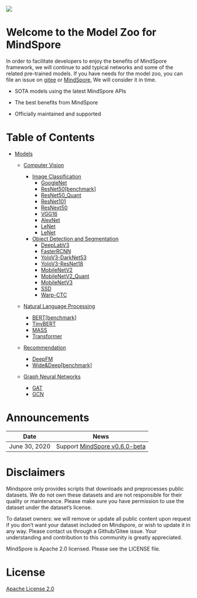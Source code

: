 ![](https://www.mindspore.cn/static/img/logo.a3e472c9.png)


# Welcome to the Model Zoo for MindSpore

In order to facilitate developers to enjoy the benefits of MindSpore framework, we will continue to add typical networks and some of the related pre-trained models. If you have needs for the model zoo, you can file an issue on [gitee](https://gitee.com/mindspore/mindspore/issues) or [MindSpore](https://bbs.huaweicloud.com/forum/forum-1076-1.html), We will consider it in time.

- SOTA models using the latest MindSpore APIs

- The  best benefits from MindSpore

- Officially maintained and supported

 
 
# Table of Contents

- [Models](#models)
    - [Computer Vision](#computer-vision)
        - [Image Classification](#image-classification)
            - [GoogleNet](https://gitee.com/mindspore/mindspore/tree/master/model_zoo/official/cv/googlenet/README.md)
            - [ResNet50[benchmark]](https://gitee.com/mindspore/mindspore/tree/master/model_zoo/official/cv/resnet/README.md)
            - [ResNet50_Quant](https://gitee.com/mindspore/mindspore/tree/master/model_zoo/official/cv/resnet/resnet_quant/README.md)
            - [ResNet101](https://gitee.com/mindspore/mindspore/tree/master/model_zoo/official/cv/resnet/README.md)
            - [ResNext50](https://gitee.com/mindspore/mindspore/tree/master/model_zoo/official/cv/resnext50/README.md)
            - [VGG16](https://gitee.com/mindspore/mindspore/tree/master/model_zoo/official/cv/vgg16/README.md)
            - [AlexNet](#https://gitee.com/mindspore/mindspore/tree/master/model_zoo/official/cv/alexnet/README.md)
            - [LeNet](https://gitee.com/mindspore/mindspore/tree/master/model_zoo/official/cv/lenet/README.md)
            - [LeNet](#https://gitee.com/mindspore/mindspore/tree/master/model_zoo/official/cv/lenet_quant/README.md)
        - [Object Detection and Segmentation](#object-detection-and-segmentation)
            - [DeepLabV3](https://gitee.com/mindspore/mindspore/tree/master/model_zoo/official/cv/deeplabv3/README.md)
            - [FasterRCNN](https://gitee.com/mindspore/mindspore/tree/master/model_zoo/official/cv/faster_rcnn/README.md)
            - [YoloV3-DarkNet53](https://gitee.com/mindspore/mindspore/tree/master/model_zoo/official/cv/yolov3_darknet53/README.md)
            - [YoloV3-ResNet18](https://gitee.com/mindspore/mindspore/tree/master/model_zoo/official/cv/yolov3_resnet18/README.md)
            - [MobileNetV2](https://gitee.com/mindspore/mindspore/tree/master/model_zoo/official/cv/mobilenetv2/README.md)
            - [MobileNetV2_Quant](https://gitee.com/mindspore/mindspore/tree/master/model_zoo/official/cv/mobilenetv2_quant/README.md)
            - [MobileNetV3](https://gitee.com/mindspore/mindspore/tree/master/model_zoo/official/cv/mobilenetv3/README.md)
            - [SSD](https://gitee.com/mindspore/mindspore/tree/master/model_zoo/official/cv/ssd/README.md)
            - [Warp-CTC](#https://gitee.com/mindspore/mindspore/tree/master/model_zoo/official/cv/warpctc/README.md)

    - [Natural Language Processing](#natural-language-processing)
        - [BERT[benchmark]](https://gitee.com/mindspore/mindspore/tree/master/model_zoo/official/nlp/bert/README.md)
        - [TinyBERT](https://gitee.com/mindspore/mindspore/tree/master/model_zoo/official/nlp/tinybert/README.md)
        - [MASS](https://gitee.com/mindspore/mindspore/tree/master/model_zoo/official/nlp/mass/README.md)
        - [Transformer](https://gitee.com/mindspore/mindspore/tree/master/model_zoo/official/nlp/transformer/README.md)
    - [Recommendation](#recommendation)
        - [DeepFM](#https://gitee.com/mindspore/mindspore/tree/master/model_zoo/official/recommend/deepfm/README.md)
        - [Wide&Deep[benchmark]](https://gitee.com/mindspore/mindspore/tree/master/model_zoo/official/recommend/wide_and_deep/README.md)
    - [Graph Neural Networks](#gnn)
        - [GAT](#https://gitee.com/mindspore/mindspore/tree/master/model_zoo/official/gnn/gat/README.md)
        - [GCN](#https://gitee.com/mindspore/mindspore/tree/master/model_zoo/official/gnn/gcn//README.md)



# Announcements
| Date         | News                                                         |
| ------------ | ------------------------------------------------------------ |
| June 30, 2020 | Support [MindSpore v0.6.0-beta](https://www.mindspore.cn/news/newschildren?id=221) |



# Disclaimers

Mindspore only provides scripts that downloads and preprocesses public datasets. We do not own these datasets and are not responsible for their quality or maintenance. Please make sure you have permission to use the dataset under the dataset’s license. 

To dataset owners: we will remove or update all public content upon request if you don’t want your dataset included on Mindspore, or wish to update it in any way. Please contact us through a Github/Gitee issue. Your understanding and contribution to this community is greatly appreciated.

MindSpore is Apache 2.0 licensed. Please see the LICENSE file.



# License

[Apache License 2.0](https://gitee.com/mindspore/mindspore/blob/master/LICENSE)
